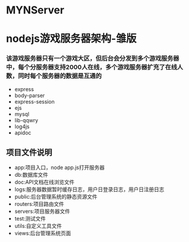 # MYNServer
<h1>nodejs游戏服务器架构-雏版</h1>

<h3>
该游戏服务器只有一个游戏大区，但后台会分发到多个游戏服务器中，每个分服务器支持2000人在线，多个游戏服务器扩充了在线人数，同时每个服务器的数据是互通的</h3>
<div>
  <ul>
    <li>express</li>
    <li>body-parser</li>
    <li>express-session</li>
    <li>ejs</li>
    <li>mysql</li>
    <li>lib-qqwry</li>
    <li>log4js</li>
    <li>apidoc</li>
  </ul>
</div>
<div>
  <h2>项目文件说明</h2>
<ul>
    <li>app:项目入口，node app.js打开服务器</li>
    <li>db:数据库文件</li>
    <li>doc:API文档在线浏览文件</li>
    <li>logs:服务器数据暂时缓存日志，用户日登录日志，用户日注册日志</li>
    <li>public:后台管理系统的静态资源文件</li>
    <li>routers:项目路由文件</li>
    <li>servers:项目服务器文件</li>
    <li>test:测试文件</li>
    <li>utils:自定义工具文件</li>
    <li>views:后台管理系统页面</li>
</ul>
</div>
